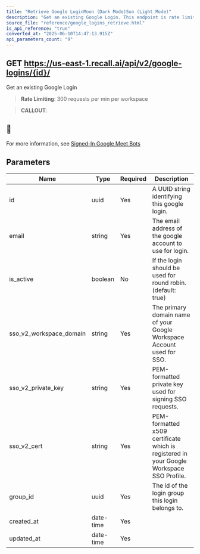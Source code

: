 ```yaml
---
title: "Retrieve Google LoginMoon (Dark Mode)Sun (Light Mode)"
description: "Get an existing Google Login. This endpoint is rate limited to: 300 requests per min per workspace"
source_file: "reference/google_logins_retrieve.html"
is_api_reference: "true"
converted_at: "2025-06-10T14:47:13.915Z"
api_parameters_count: "9"
---
```

## GET https://us-east-1.recall.ai/api/v2/google-logins/{id}/

Get an existing Google Login

> **Rate Limiting**: 300 requests per min per workspace

> **CALLOUT**:

## 📘

For more information, see [Signed-In Google Meet Bots](/docs/google-meet-login-getting-started.md)
## Parameters

| Name | Type | Required | Description |
| --- | --- | --- | --- |
| id | uuid | Yes | A UUID string identifying this google login. |
| email | string | Yes | The email address of the google account to use for login. |
| is_active | boolean | No | If the login should be used for round robin. (default: true) |
| sso_v2_workspace_domain | string | Yes | The primary domain name of your Google Workspace Account used for SSO. |
| sso_v2_private_key | string | Yes | PEM-formatted private key used for signing SSO requests. |
| sso_v2_cert | string | Yes | PEM-formatted x509 certificate which is registered in your Google Workspace SSO Profile. |
| group_id | uuid | Yes | The id of the login group this login belongs to. |
| created_at | date-time | Yes |  |
| updated_at | date-time | Yes |  |
